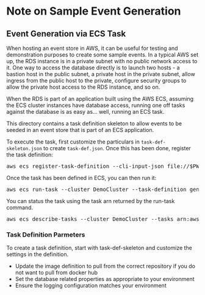 # Note on Sample Event Generation

## Event Generation via ECS Task

When hosting an event store in AWS, it can be useful for testing and 
demonstration purposes to create some sample events. In a typical 
AWS set up, the RDS instance is in a private subnet with no public
network access to it. One way to access the database directly is to 
launch two hosts - a bastion host in the public subnet, a private host
in the private subnet, allow ingress from the public host to the 
private, configure security groups to allow the private host access to
the RDS instance, and so on.

When the RDS is part of an application built using the AWS ECS,
assuming the ECS cluster instances have database access, running one
off tasks against the database is as easy as... well, running an
ECS task.

This directory contains a task definition skeleton to allow events to be
seeded in an event store that is part of an ECS application.

To execute the task, first customize the particulars in 
`task-def-skeleton.json` to create `task-def.json`. Once this has
been done, register the task definition:

<pre>
aws ecs register-task-definition --cli-input-json file://$PWD/task-def.json
</pre>

Once the task has been defined in ECS, you can then run it:

<pre>
aws ecs run-task --cluster DemoCluster --task-definition genevents
</pre>

You can status the task using the task arn returned by the run-task
command.

<pre>
aws ecs describe-tasks --cluster DemoCluster --tasks arn:aws:ecs:us-west-1:nnnnnnnn:task/69b799b1-5c3c-4464-a93e-765f23189bd9
</pre>

### Task Definition Parmeters

To create a task definition, start with task-def-skeleton and customize
the settings in the definition.

* Update the image definition to pull from the correct repository if 
you do not want to pull from docker hub
* Set the database related properties as appropriate to your environment
* Ensure the logging configuration matches your environment